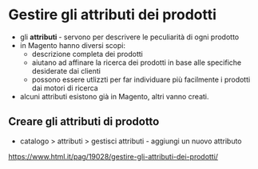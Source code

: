 # Gestire gli attributi dei prodotti

+ gli <b> attributi </b> - servono per descrivere le peculiarità di ogni prodotto
+ in Magento hanno diversi scopi:
  + descrizione completa dei prodotti
  + aiutano ad affinare la ricerca dei prodotti in base alle specifiche desiderate dai clienti 
  + possono essere utlizzti per far individuare più facilmente i prodotti dai motori di ricerca
+ alcuni attributi esistono già in Magento, altri vanno creati.

## Creare gli attributi di prodotto
+ catalogo > attributi > gestisci attributi - aggiungi un nuovo attributo









https://www.html.it/pag/19028/gestire-gli-attributi-dei-prodotti/